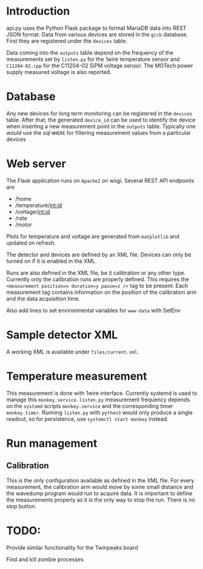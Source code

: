 # Introduction

api.py uses the Python Flask package to format MariaDB data into REST JSON format. Data from various devices are stored in the `gccb` database. First they are registered under the `devices` table. 

Data coming into the `outputs` table depend on the frequency of the measurements set by `listen.py` for the 1wire temperature sensor and `C11204-02.cpp` for the C11204-02 SiPM voltage sensor. The MOTech power supply measured voltage is also reported.


# Database

Any new devices for long term monitoring can be registered in the `devices` table. After that, the generated `device_id` can be used to identify the device when inserting a new measurement point in the `outputs` table. Typically one would use the sql `WHERE` for filtering measurement values from a particular devices

# Web server

The Flask application runs on `Apache2` on wsgi. Several REST API endpoints are

- /home
- /temperature/<int:id>
- /voltage/<int:id>
- /rate
- /motor
 
Plots for temperature and voltage are generated from `matplotlib` and updated on refresh.

The detector and devices are defined by an XML file. Devices can only be turned on if it is enabled in the XML.

Runs are also defined in the XML file, be it calibration or any other type. Currently only the calibration runs are properly defined. This requires the `<measurement position=x duration=y pause=z />` tag to be present. Each measurement tag contains information on the position of the calibration arm and the data acquisition time.

Also add lines to set environmental variables for `www-data` with SetEnv

# Sample detector XML

A working XML is available under `files/current.xml`.

# Temperature measurement

This measurement is done with 1wire interface. Currently systemd is used to manage this `monkey.service`. `listen.py` measurement frequency depends on the `systemd` scripts `monkey.service` and the corresponding timer `monkey.timer`. Running `listen.py` with `python3` would only produce a single readout, so for persistence, use `systemctl start monkey` instead.

# Run management

## Calibration

This is the only configuration available as defined in the XML file. For every measurement, the calibration arm would move by some small distance and the wavedump program would run to acquire data. It is important to define the measurements properly as it is the only way to stop the run. There is no stop button.

# TODO:

Provide similar functionality for the Twinpeaks board

Find and kill zombie processes
